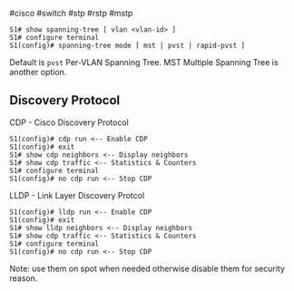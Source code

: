 #cisco #switch #stp #rstp #mstp

```
S1# show spanning-tree [ vlan <vlan-id> ]
S1# configure terminal
S1(config)# spanning-tree mode [ mst | pvst | rapid-pvst ]
```

Default is `pvst` Per-VLAN Spanning Tree. MST Multiple Spanning Tree is another option.

##  Discovery Protocol

CDP - Cisco Discovery Protocol
```
S1(config)# cdp run <-- Enable CDP
S1(config)# exit
S1# show cdp neighbors <-- Display neighbors
S1# show cdp traffic <-- Statistics & Counters
S1# configure terminal
S1(config)# no cdp run <-- Stop CDP
```

LLDP - Link Layer Discovery Protcol
```
S1(config)# lldp run <-- Enable CDP
S1(config)# exit
S1# show lldp neighbors <-- Display neighbors
S1# show cdp traffic <-- Statistics & Counters
S1# configure terminal
S1(config)# no cdp run <-- Stop CDP
```

Note: use them on spot when needed otherwise disable them for security reason.